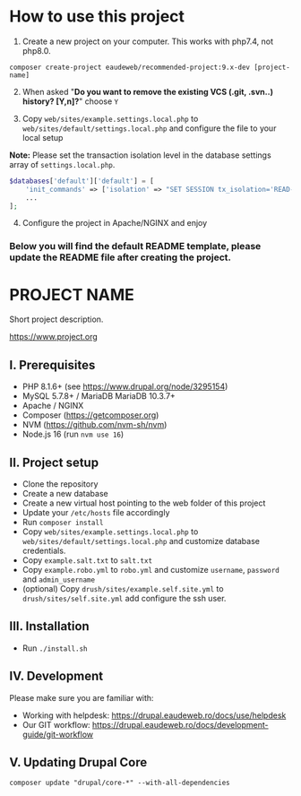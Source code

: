 # How to use this project

1. Create a new project on your computer. This works with php7.4, not php8.0.

```
composer create-project eaudeweb/recommended-project:9.x-dev [project-name]
```

2. When asked "**Do you want to remove the existing VCS (.git, .svn..) history? [Y,n]?**" choose `Y`

3. Copy `web/sites/example.settings.local.php` to `web/sites/default/settings.local.php` and configure the file to your local setup

**Note:** Please set the transaction isolation level in the database settings array of `settings.local.php`.

```php
$databases['default']['default'] = [
    'init_commands' => ['isolation' => "SET SESSION tx_isolation='READ-COMMITTED'"],
    ...
];
```

4. Configure the project in Apache/NGINX and enjoy

### Below you will find the default README template, please update the README file after creating the project.

# PROJECT NAME

Short project description.

https://www.project.org

## I. Prerequisites

* PHP  8.1.6+ (see https://www.drupal.org/node/3295154)
* MySQL 5.7.8+ / MariaDB MariaDB 10.3.7+
* Apache / NGINX
* Composer (https://getcomposer.org)
* NVM (https://github.com/nvm-sh/nvm)
* Node.js 16 (run `nvm use 16`)

## II. Project setup

* Clone the repository
* Create a new database
* Create a new virtual host pointing to the web folder of this project
* Update your `/etc/hosts` file accordingly
* Run `composer install`
* Copy `web/sites/example.settings.local.php` to `web/sites/default/settings.local.php` and customize database credentials.
* Copy `example.salt.txt` to `salt.txt`
* Copy `example.robo.yml` to `robo.yml` and customize `username`, `password` and `admin_username`
* (optional) Copy `drush/sites/example.self.site.yml` to `drush/sites/self.site.yml` add configure the ssh user.

## III. Installation

* Run `./install.sh`

## IV. Development

Please make sure you are familiar with:
* Working with helpdesk: https://drupal.eaudeweb.ro/docs/use/helpdesk
* Our GIT workflow: https://drupal.eaudeweb.ro/docs/development-guide/git-workflow

## V. Updating Drupal Core

`composer update "drupal/core-*" --with-all-dependencies`
